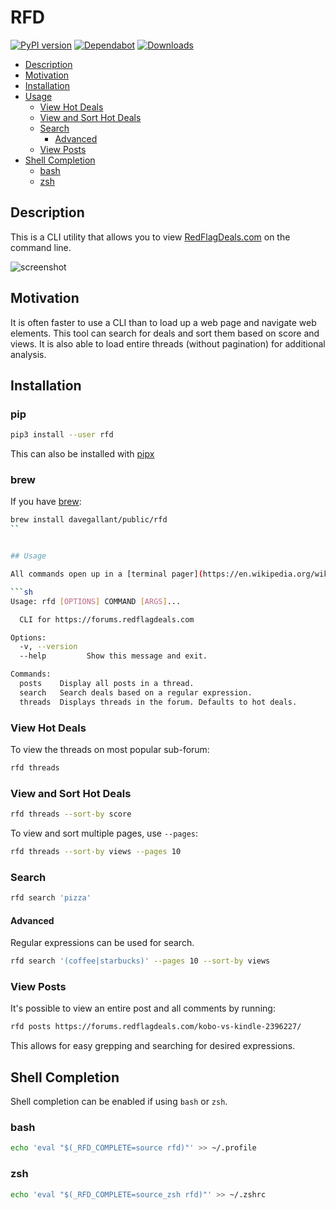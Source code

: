 # RFD

[![PyPI version](https://badge.fury.io/py/rfd.svg)](https://badge.fury.io/py/rfd)
[![Dependabot](https://badgen.net/badge/Dependabot/enabled/green?icon=dependabot)](https://dependabot.com/)
[![Downloads](https://pepy.tech/badge/rfd)](https://pepy.tech/project/rfd)

<!-- BEGIN mktoc -->
- [Description](#description)
- [Motivation](#motivation)
- [Installation](#installation)
- [Usage](#usage)
  - [View Hot Deals](#view-hot-deals)
  - [View and Sort Hot Deals](#view-and-sort-hot-deals)
  - [Search](#search)
    - [Advanced](#advanced)
  - [View Posts](#view-posts)
- [Shell Completion](#shell-completion)
  - [bash](#bash)
  - [zsh](#zsh)
<!-- END mktoc -->

## Description

This is a CLI utility that allows you to view [RedFlagDeals.com](https://forums.redflagdeals.com) on the command line.

![screenshot](https://user-images.githubusercontent.com/4519234/85969861-e10a4100-b996-11ea-9a31-6203322c60ee.png)

## Motivation

It is often faster to use a CLI than to load up a web page and navigate web elements. This tool can search for deals and sort them based on score and views. It is also able to load entire threads (without pagination) for additional analysis.

## Installation

### pip

```sh
pip3 install --user rfd
```

This can also be installed with [pipx](https://github.com/pypa/pipx)

### brew

If you have [brew](https://brew.sh):

```sh
brew install davegallant/public/rfd
``


## Usage

All commands open up in a [terminal pager](https://en.wikipedia.org/wiki/Terminal_pager).

```sh
Usage: rfd [OPTIONS] COMMAND [ARGS]...

  CLI for https://forums.redflagdeals.com

Options:
  -v, --version
  --help         Show this message and exit.

Commands:
  posts    Display all posts in a thread.
  search   Search deals based on a regular expression.
  threads  Displays threads in the forum. Defaults to hot deals.
```

### View Hot Deals

To view the threads on most popular sub-forum:

```sh
rfd threads
```

### View and Sort Hot Deals

```sh
rfd threads --sort-by score
```

To view and sort multiple pages, use `--pages`:

```sh
rfd threads --sort-by views --pages 10
```

### Search

```sh
rfd search 'pizza'
```

#### Advanced

Regular expressions can be used for search.

```sh
rfd search '(coffee|starbucks)' --pages 10 --sort-by views
```

### View Posts

It's possible to view an entire post and all comments by running:

```sh
rfd posts https://forums.redflagdeals.com/kobo-vs-kindle-2396227/
```

This allows for easy grepping and searching for desired expressions.

## Shell Completion

Shell completion can be enabled if using `bash` or `zsh`.

### bash

```sh
echo 'eval "$(_RFD_COMPLETE=source rfd)"' >> ~/.profile
```

### zsh

```sh
echo 'eval "$(_RFD_COMPLETE=source_zsh rfd)"' >> ~/.zshrc
```
